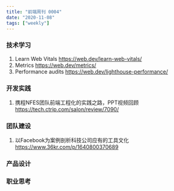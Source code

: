 ```yaml
---
title: "前端周刊 0004"
date: "2020-11-08"
tags: ["weekly"]
---
```


### 技术学习
1. Learn Web Vitals https://web.dev/learn-web-vitals/
2. Metrics https://web.dev/metrics/
3. Performance audits https://web.dev/lighthouse-performance/

### 开发实践
1. 携程NFES团队前端工程化的实践之路，PPT视频回顾 https://tech.ctrip.com/salon/review/7090/

### 团队建设
1. 以Facebook为案例剖析科技公司应有的工具文化 https://www.36kr.com/p/1640800370689

### 产品设计


### 职业思考